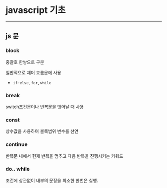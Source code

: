 # javascript 기초
---

## js 문

### block

중괄호 한쌍으로 구분

일반적으로 제어 흐름문에 사용

- `if~else`, `for`, `while`

### break

switch조건문이나 반복문을 벗어날 때 사용

### const

상수값을 사용하여 블록범위 변수를 선언

### continue

반복문 내에서 현재 반복을 멈추고 다음 반복을 진행시키는 키워드

### do.. while

조건에 상관없이 내부의 문장을 최소한 한번은 실행.